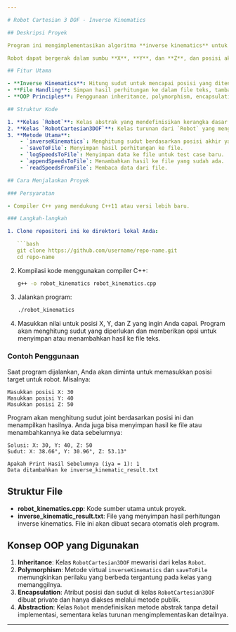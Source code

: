 ```yaml
---

# Robot Cartesian 3 DOF - Inverse Kinematics

## Deskripsi Proyek

Program ini mengimplementasikan algoritma **inverse kinematics** untuk robot **Cartesian 3 Degree of Freedom (DOF)** menggunakan bahasa pemrograman C++. Kode ini menggunakan konsep **Object-Oriented Programming (OOP)** dengan fitur seperti **Inheritance**, **Polymorphism**, **Encapsulation**, dan **Abstraction** untuk mengontrol posisi robot dan menghitung sudut yang dibutuhkan untuk mencapai posisi akhir yang diinginkan.

Robot dapat bergerak dalam sumbu **X**, **Y**, dan **Z**, dan posisi akhir ditentukan oleh pengguna. Program ini juga memungkinkan hasil perhitungan disimpan dalam file teks dan dapat dibaca kembali untuk dianalisis.

## Fitur Utama

- **Inverse Kinematics**: Hitung sudut untuk mencapai posisi yang ditentukan.
- **File Handling**: Simpan hasil perhitungan ke dalam file teks, tambahkan data ke file yang sudah ada, dan baca data dari file.
- **OOP Principles**: Penggunaan inheritance, polymorphism, encapsulation, dan abstraction untuk struktur kode yang modular dan mudah dipelihara.

## Struktur Kode

1. **Kelas `Robot`**: Kelas abstrak yang mendefinisikan kerangka dasar untuk berbagai jenis robot.
2. **Kelas `RobotCartesian3DOF`**: Kelas turunan dari `Robot` yang mengimplementasikan metode inverse kinematics untuk robot Cartesian dengan 3 DOF.
3. **Metode Utama**:
    - `inverseKinematics`: Menghitung sudut berdasarkan posisi akhir yang dimasukkan.
    - `saveToFile`: Menyimpan hasil perhitungan ke file.
    - `logSpeedsToFile`: Menyimpan data ke file untuk test case baru.
    - `appendSpeedsToFile`: Menambahkan hasil ke file yang sudah ada.
    - `readSpeedsFromFile`: Membaca data dari file.

## Cara Menjalankan Proyek

### Persyaratan

- Compiler C++ yang mendukung C++11 atau versi lebih baru.

### Langkah-langkah

1. Clone repositori ini ke direktori lokal Anda:

   ```bash
   git clone https://github.com/username/repo-name.git
   cd repo-name
   ```

2. Kompilasi kode menggunakan compiler C++:

   ```bash
   g++ -o robot_kinematics robot_kinematics.cpp
   ```

3. Jalankan program:

   ```bash
   ./robot_kinematics
   ```

4. Masukkan nilai untuk posisi X, Y, dan Z yang ingin Anda capai. Program akan menghitung sudut yang diperlukan dan memberikan opsi untuk menyimpan atau menambahkan hasil ke file teks.

### Contoh Penggunaan

Saat program dijalankan, Anda akan diminta untuk memasukkan posisi target untuk robot. Misalnya:

```plaintext
Masukkan posisi X: 30
Masukkan posisi Y: 40
Masukkan posisi Z: 50
```

Program akan menghitung sudut joint berdasarkan posisi ini dan menampilkan hasilnya. Anda juga bisa menyimpan hasil ke file atau menambahkannya ke data sebelumnya:

```plaintext
Solusi: X: 30, Y: 40, Z: 50
Sudut: X: 38.66°, Y: 30.96°, Z: 53.13°

Apakah Print Hasil Sebelumnya (iya = 1): 1
Data ditambahkan ke inverse_kinematic_result.txt
```

## Struktur File

- **robot_kinematics.cpp**: Kode sumber utama untuk proyek.
- **inverse_kinematic_result.txt**: File yang menyimpan hasil perhitungan inverse kinematics. File ini akan dibuat secara otomatis oleh program.

## Konsep OOP yang Digunakan

1. **Inheritance**: Kelas `RobotCartesian3DOF` mewarisi dari kelas `Robot`.
2. **Polymorphism**: Metode virtual `inverseKinematics` dan `saveToFile` memungkinkan perilaku yang berbeda tergantung pada kelas yang memanggilnya.
3. **Encapsulation**: Atribut posisi dan sudut di kelas `RobotCartesian3DOF` dibuat private dan hanya diakses melalui metode publik.
4. **Abstraction**: Kelas `Robot` mendefinisikan metode abstrak tanpa detail implementasi, sementara kelas turunan mengimplementasikan detailnya.


---
```

